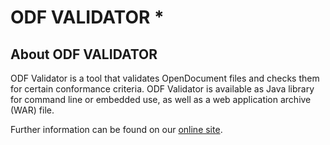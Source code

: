 #  ODF VALIDATOR                                                           *

## About ODF VALIDATOR

ODF Validator is a tool that validates OpenDocument files and checks them for certain conformance criteria.
ODF Validator is available as Java library for command line or embedded use, as well as a web application archive (WAR) file. 

Further information can be found on our [online site](./docs/conformance/ODFValidator.html).
